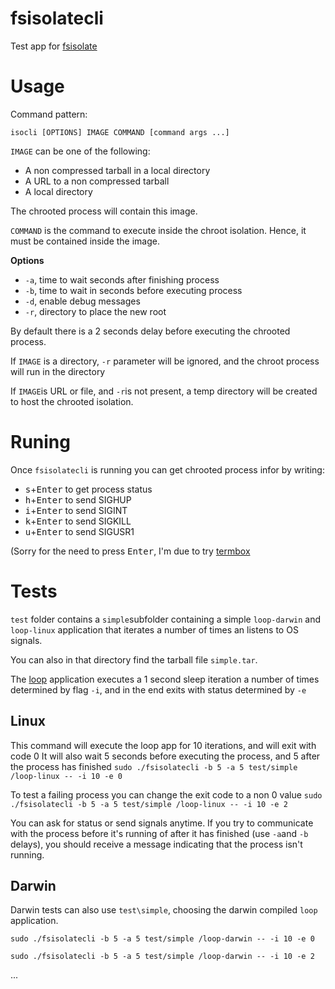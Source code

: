 # fsisolatecli

Test app for [fsisolate](https://github.com/odacremolbap/fsisolate)

# Usage

Command pattern:

`isocli [OPTIONS] IMAGE COMMAND [command args ...]`

`IMAGE` can be one of the following:
- A non compressed tarball in a local directory
- A URL to a non compressed tarball
- A local directory

The chrooted process will contain this image.

`COMMAND` is the command to execute inside the chroot isolation. Hence, it must be contained inside the image.

**Options**

- `-a`, time to wait seconds after finishing process
- `-b`, time to wait in seconds before executing process
- `-d`, enable debug messages
- `-r`, directory to place the new root

By default there is a 2 seconds delay before executing the chrooted process.

If `IMAGE` is a directory, `-r` parameter will be ignored, and the chroot process will run in the directory

If `IMAGE`is URL or file, and `-r`is not present, a temp directory will be created to host the chrooted isolation.

# Runing

Once `fsisolatecli` is running you can get chrooted process infor by writing:

- <kbd>s</kbd>+<kbd>Enter</kbd> to get process status
- <kbd>h</kbd>+<kbd>Enter</kbd> to send SIGHUP
- <kbd>i</kbd>+<kbd>Enter</kbd> to send SIGINT
- <kbd>k</kbd>+<kbd>Enter</kbd> to send SIGKILL
- <kbd>u</kbd>+<kbd>Enter</kbd> to send SIGUSR1

(Sorry for the need to press <kbd>Enter</kbd>, I'm due to try [termbox](https://github.com/nsf/termbox-go)

# Tests

`test` folder contains a `simple`subfolder containing a simple `loop-darwin` and `loop-linux` application that iterates a number of times an listens to OS signals.

You can also in that directory find the tarball file `simple.tar`.

The [loop](https://github.com/odacremolbap/loop) application executes a 1 second sleep iteration a number of times determined by flag `-i`, and in the end exits with status determined by `-e`

## Linux

This command will execute the loop app for 10 iterations, and will exit with code 0
It will also wait 5 seconds before executing the process, and 5 after the process has finished
`sudo ./fsisolatecli -b 5 -a 5 test/simple /loop-linux -- -i 10 -e 0`

To test a failing process you can change the exit code to a non 0 value
`sudo ./fsisolatecli -b 5 -a 5 test/simple /loop-linux -- -i 10 -e 2`

You can ask for status or send signals anytime. If you try to communicate with the process before it's running of after it has finished (use `-a`and `-b` delays), you should receive a message indicating that the process isn't running.


## Darwin

Darwin tests can also use `test\simple`, choosing the darwin compiled `loop` application.

`sudo ./fsisolatecli -b 5 -a 5 test/simple /loop-darwin -- -i 10 -e 0`

`sudo ./fsisolatecli -b 5 -a 5 test/simple /loop-darwin -- -i 10 -e 2`

...
